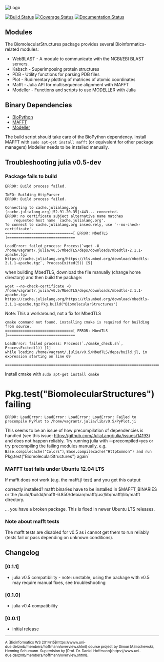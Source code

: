 ![Logo](https://raw.githubusercontent.com/hng/BiomolecularStructures/master/docs/assets/biom-logo.png)

[![Build Status](https://travis-ci.org/hng/BiomolecularStructures.jl.svg?branch=master)](https://travis-ci.org/hng/BiomolecularStructures.jl) [![Coverage Status](https://coveralls.io/repos/hng/BiomolecularStructures.jl/badge.svg?branch=master)](https://coveralls.io/r/hng/BiomolecularStructures.jl?branch=master) [![Documentation Status](https://readthedocs.org/projects/biomolecularstructures/badge/?version=latest)](https://readthedocs.org/projects/biomolecularstructures/?badge=latest)

## Modules

The BiomolecularStructures package provides several Bioinformatics-related modules:

* WebBLAST - A module to communicate with the NCBI/EBI BLAST servers.
* Kabsch - Superimposing protein structures
* PDB - Utility functions for parsing PDB files
* Plot - Rudimentary plotting of matrices of atomic coordinates
* Mafft - Julia API for multisequence alignment with MAFFT
* Modeller - Functions and scripts to use MODELLER with Julia

## Binary Dependencies

* [BioPython](http://biopython.org/wiki/Main_Page)
* [MAFFT](http://mafft.cbrc.jp/alignment/software/)
* [Modeller](https://salilab.org/modeller/)

The build script should take care of the BioPython dependency. Install MAFFT with `sudo apt-get install mafft` (or equivalent for other package managers) Modeller needs to be installed manually.

## Troubleshooting julia v0.5-dev

### Package fails to build

`ERROR: Build process failed.`

```
INFO: Building HttpParser
ERROR: Build process failed.
```

```
Connecting to cache.julialang.org (cache.julialang.org)|52.91.20.35|:443... connected.
ERROR: no certificate subject alternative name matches
	requested host name `cache.julialang.org'.
To connect to cache.julialang.org insecurely, use `--no-check-certificate'.
===============================[ ERROR: MbedTLS ]===============================

LoadError: failed process: Process(`wget -O /home/vagrant/.julia/v0.5/MbedTLS/deps/downloads/mbedtls-2.1.1-apache.tgz https://cache.julialang.org/https://tls.mbed.org/download/mbedtls-2.1.1-apache.tgz`, ProcessExited(5)) [5]
```

when building MbedTLS, download the file manually (change home directory) and then build the package:

`wget --no-check-certificate -O /home/vagrant/.julia/v0.5/MbedTLS/deps/downloads/mbedtls-2.1.1-apache.tgz https://cache.julialang.org/https://tls.mbed.org/download/mbedtls-2.1.1-apache.tgz`
`Pkg.build("BiomolecularStructures")`

Note: This a workaround, not a fix for MbedTLS

```
cmake command not found. installing cmake is required for building from source.
===============================[ ERROR: MbedTLS ]===============================

LoadError: failed process: Process(`./cmake_check.sh`, ProcessExited(1)) [1]
while loading /home/vagrant/.julia/v0.5/MbedTLS/deps/build.jl, in expression starting on line 69

================================================================================
```

Install cmake with `sudo apt-get install cmake`

# Pkg.test("BiomolecularStructures") failing

`ERROR: LoadError: LoadError: LoadError: LoadError: Failed to precompile PyPlot to /home/vagrant/.julia/lib/v0.5/PyPlot.ji`

This seems to be an issue of how precompilation of dependencies is handled (see this issue: https://github.com/JuliaLang/julia/issues/14193) and does not happen reliably. Try running julia with --precompiled=yes or try precompiling the failing modules manually, e.g. `Base.compilecache("Colors")`, `Base.compilecache("HttpCommon") and run `Pkg.test("BiomolecularStructures") again`

### MAFFT test fails under Ubuntu 12.04 LTS

If mafft does not work (e.g. the mafft.jl test) and you get this output:

correctly installed?
mafft binaries have to be installed in $MAFFT_BINARIES
or the /build/buildd/mafft-6.850/debian/mafft/usr/lib/mafft/lib/mafft directory.

... you have a broken package. This is fixed in newer Ubuntu LTS releases.

### Note about mafft tests

The mafft tests are disabled for v0.5 as i cannot get them to run reliably (tests fail or pass depending on unknown conditions).

## Changelog

### [0.1.1]

- julia v0.5 compatibility - note: unstable, using the package with v0.5 may require manual fixes, see troubleshooting

### [0.1.0]

- julia v0.4 compatibility

### [0.0.1]

- initial release

<hr />
<small>A [Bioinformatics WS 2014/15](https://www.uni-due.de/zmb/members/hoffmann/overview.shtml) course project by Simon Malischewski, Henning Schumann. Supervision by [Prof. Dr. Daniel Hoffmann](https://www.uni-due.de/zmb/members/hoffmann/overview.shtml).</small>
